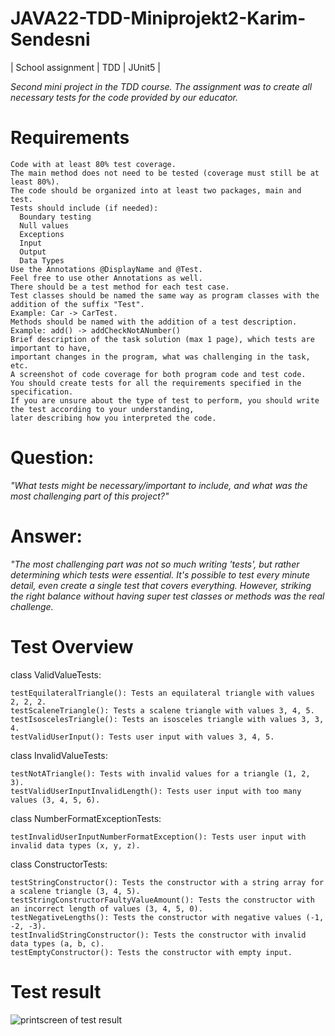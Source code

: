 # JAVA22-TDD-Miniprojekt2-Karim-Sendesni
| School assignment | TDD | JUnit5 |

_Second mini project in the TDD course. The assignment was to create all necessary tests for the code provided by our educator._


# Requirements
    
    Code with at least 80% test coverage.
    The main method does not need to be tested (coverage must still be at least 80%).
    The code should be organized into at least two packages, main and test.
    Tests should include (if needed):
      Boundary testing
      Null values
      Exceptions
      Input
      Output
      Data Types
    Use the Annotations @DisplayName and @Test.
    Feel free to use other Annotations as well.
    There should be a test method for each test case.
    Test classes should be named the same way as program classes with the addition of the suffix "Test".
    Example: Car -> CarTest.
    Methods should be named with the addition of a test description.
    Example: add() -> addCheckNotANumber()
    Brief description of the task solution (max 1 page), which tests are important to have, 
    important changes in the program, what was challenging in the task, etc.
    A screenshot of code coverage for both program code and test code.
    You should create tests for all the requirements specified in the specification.
    If you are unsure about the type of test to perform, you should write the test according to your understanding, 
    later describing how you interpreted the code.
    
# Question:
  
  _"What tests might be necessary/important to include, and what was the most challenging part of this project?"_

# Answer:
  
  _"The most challenging part was not so much writing 'tests', but rather determining which tests were essential. 
  It's possible to test every minute detail, even create a single test that covers everything. 
  However, striking the right balance without having super test classes or methods was the real challenge._
  
  
# Test Overview 

  class ValidValueTests:
  
    testEquilateralTriangle(): Tests an equilateral triangle with values 2, 2, 2.
    testScaleneTriangle(): Tests a scalene triangle with values 3, 4, 5.
    testIsoscelesTriangle(): Tests an isosceles triangle with values 3, 3, 4.
    testValidUserInput(): Tests user input with values 3, 4, 5.
    
  class InvalidValueTests:
  
    testNotATriangle(): Tests with invalid values for a triangle (1, 2, 3).
    testValidUserInputInvalidLength(): Tests user input with too many values (3, 4, 5, 6).
    
  class NumberFormatExceptionTests:
  
    testInvalidUserInputNumberFormatException(): Tests user input with invalid data types (x, y, z).
    
  class ConstructorTests:
  
    testStringConstructor(): Tests the constructor with a string array for a scalene triangle (3, 4, 5).
    testStringConstructorFaultyValueAmount(): Tests the constructor with an incorrect length of values (3, 4, 5, 0).
    testNegativeLengths(): Tests the constructor with negative values (-1, -2, -3).
    testInvalidStringConstructor(): Tests the constructor with invalid data types (a, b, c).
    testEmptyConstructor(): Tests the constructor with empty input.

# Test result

  ![printscreen of test result](https://github.com/rugsmunny/JAVA22-TDD-Miniprojekt1-Karim-Sendesni/assets/49041363/9394e829-03b1-44c0-b7d4-8f0224ddbf8a)
